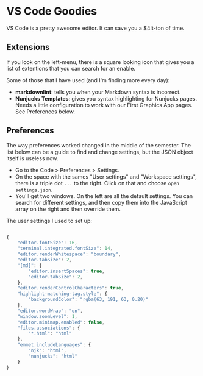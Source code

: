 # VS Code Goodies

VS Code is a pretty awesome editor. It can save you a $4!t-ton of time.

## Extensions

If you look on the left-menu, there is a square looking icon that gives you a list of extentions that you can search for an enable.

Some of those that I have used (and I'm finding more every day):

- **markdownlint**: tells you when your Markdown syntax is incorrect.
- **Nunjucks Templates**: gives you syntax highlighting for Nunjucks pages. Needs a little configuration to work with our First Graphics App pages. See Preferences below.

## Preferences

The way preferences worked changed in the middle of the semester. The list below can be a guide to find and change settings, but the JSON object itself is useless now.

- Go to the Code > Preferences > Settings.
- On the space with the sames "User settings" and "Workspace settings", there is a triple dot `...` to the right. Click on that and choose `open settings.json`.
- You'll get two windows. On the left are all the default settings. You can search for different settings, and then copy them into the JavaScript array on the right and then override them.

The user settings I used to set up:

```javascript

{
    "editor.fontSize": 16,
    "terminal.integrated.fontSize": 14,
    "editor.renderWhitespace": "boundary",
    "editor.tabSize": 2,
    "[md]": {
        "editor.insertSpaces": true,
        "editor.tabSize": 2,
    },
    "editor.renderControlCharacters": true,
    "highlight-matching-tag.style": {
        "backgroundColor": "rgba(63, 191, 63, 0.20)"
    },
    "editor.wordWrap": "on",
    "window.zoomLevel": 1,
    "editor.minimap.enabled": false,
    "files.associations": {
        "*.html": "html"
    },
    "emmet.includeLanguages": {
        "njk": "html",
        "nunjucks": "html"
    }
}
```